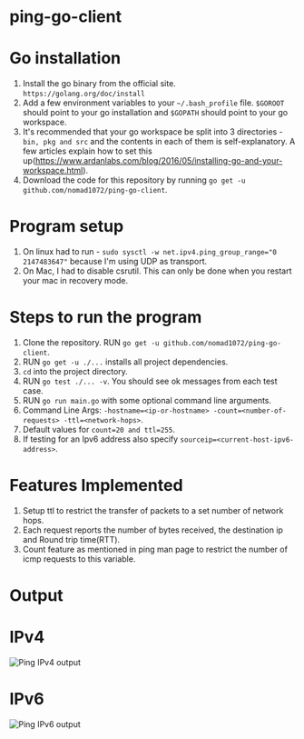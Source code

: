 # ping-go-client

# Go installation
1. Install the go binary from the official site. ```https://golang.org/doc/install```
2. Add a few environment variables to your ```~/.bash_profile``` file. ```$GOROOT``` should point to your go installation and ```$GOPATH``` should point to your go workspace.
3. It's recommended that your go workspace be split into 3 directories - ```bin, pkg and src``` and the contents in each of them is self-explanatory. A few articles explain how to set this up(https://www.ardanlabs.com/blog/2016/05/installing-go-and-your-workspace.html).
4. Download the code for this repository by running ```go get -u github.com/nomad1072/ping-go-client```.

# Program setup

1. On linux had to run - ```sudo sysctl -w net.ipv4.ping_group_range="0   2147483647"``` because I'm using UDP as transport.
2. On Mac, I had to disable csrutil. This can only be done when you restart your mac in recovery mode.  

# Steps to run the program

1. Clone the repository. RUN ```go get -u github.com/nomad1072/ping-go-client```.
2. RUN ```go get -u ./...``` installs all project dependencies.
3. ```cd``` into the project directory.
4. RUN ```go test ./... -v```. You should see ok messages from each test case.
5. RUN ```go run main.go``` with some optional command line arguments.
6. Command Line Args: ```-hostname=<ip-or-hostname> -count=<number-of-requests> -ttl=<network-hops>```.
7. Default values for ```count=20 and ttl=255```.
8. If testing for an Ipv6 address also specify ```sourceip=<current-host-ipv6-address>```.

# Features Implemented

1. Setup ttl to restrict the transfer of packets to a set number of network hops.
2. Each request reports the number of bytes received, the destination ip and Round trip time(RTT).
3. Count feature as mentioned in ping man page to restrict the number of icmp requests to this variable.

# Output

# IPv4

<img src="https://mybucket-test-openwhisk.s3.amazonaws.com/ipv4.png"
     alt="Ping IPv4 output" />
     
# IPv6

<img src="https://mybucket-test-openwhisk.s3.amazonaws.com/ipv6.png"
     alt="Ping IPv6 output"/>
